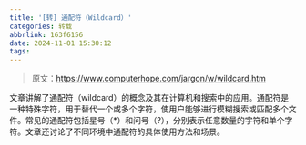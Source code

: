 ```yaml
---
title: '[转] 通配符（Wildcard）'
categories: 转载
abbrlink: 163f6156
date: 2024-11-01 15:30:12
tags:
---
```


> 原文：https://www.computerhope.com/jargon/w/wildcard.htm

文章讲解了通配符（wildcard）的概念及其在计算机和搜索中的应用。通配符是一种特殊字符，用于替代一个或多个字符，使用户能够进行模糊搜索或匹配多个文件。常见的通配符包括星号（*）和问号（?），分别表示任意数量的字符和单个字符。文章还讨论了不同环境中通配符的具体使用方法和场景。
